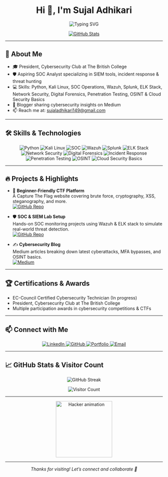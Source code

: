 <!--
  GitHub Profile README for Sujal Adhikari with animation & clean style
-->

<h1 align="center">
  Hi 👋, I'm <b>Sujal Adhikari</b>
</h1>

<p align="center">
  <!-- Animated typing effect for bio (using GitHub Actions snippet) -->
  <img src="https://readme-typing-svg.demolab.com?font=Fira+Code&size=24&duration=4000&pause=1000&color=FFFFFF&width=600&lines=Cybersecurity+%26+Digital+Forensics+Enthusiast;SOC+Analyst+in+Training;Passionate+about+Ethical+Hacking+%26+Incident+Response" alt="Typing SVG" />
</p>

<p align="center">
  <a href="https://github.com/SujalAdhikari-Hacker" target="_blank">
    <img src="https://github-readme-stats.vercel.app/api?username=SujalAdhikari-Hacker&show_icons=true&theme=dark&count_private=true&hide_title=true&hide_border=true" alt="GitHub Stats" />
  </a>
</p>

---

## 🚀 About Me

- 🎓 President, Cybersecurity Club at The British College  
- 🛡️ Aspiring SOC Analyst specializing in SIEM tools, incident response & threat hunting  
- 💻 Skills: Python, Kali Linux, SOC Operations, Wazuh, Splunk, ELK Stack, Network Security, Digital Forensics, Penetration Testing, OSINT & Cloud Security Basics  
- 📝 Blogger sharing cybersecurity insights on Medium  
- 📫 Reach me at: [sujaladhikari149@gmail.com](mailto:sujaladhikari149@gmail.com)  

---

## 🛠️ Skills & Technologies

<p align="center">
  <img src="https://img.shields.io/badge/Python-3776AB?style=for-the-badge&logo=python&logoColor=white&animation=fade" alt="Python" />
  <img src="https://img.shields.io/badge/Kali_Linux-557C94?style=for-the-badge&logo=kali-linux&logoColor=white&animation=fade" alt="Kali Linux" />
  <img src="https://img.shields.io/badge/SOC-101010?style=for-the-badge&logo=securityscorecard&logoColor=white&animation=fade" alt="SOC" />
  <img src="https://img.shields.io/badge/SIEM-Wazuh-3C8DBC?style=for-the-badge&logo=wazuh&logoColor=white&animation=fade" alt="Wazuh" />
  <img src="https://img.shields.io/badge/Splunk-DC5034?style=for-the-badge&logo=splunk&logoColor=white&animation=fade" alt="Splunk" />
  <img src="https://img.shields.io/badge/ELK_Stack-005571?style=for-the-badge&logo=elastic&logoColor=white&animation=fade" alt="ELK Stack" />
  <img src="https://img.shields.io/badge/Network_Security-0078D7?style=for-the-badge&logo=cisco&logoColor=white&animation=fade" alt="Network Security" />
  <img src="https://img.shields.io/badge/Digital_Forensics-008080?style=for-the-badge&logo=forensics&logoColor=white&animation=fade" alt="Digital Forensics" />
  <img src="https://img.shields.io/badge/Incident_Response-FF4500?style=for-the-badge&logo=incidentresponse&logoColor=white&animation=fade" alt="Incident Response" />
  <img src="https://img.shields.io/badge/Penetration_Testing-191919?style=for-the-badge&logo=penetrationtesting&logoColor=white&animation=fade" alt="Penetration Testing" />
  <img src="https://img.shields.io/badge/OSINT-4B0082?style=for-the-badge&logo=osint&logoColor=white&animation=fade" alt="OSINT" />
  <img src="https://img.shields.io/badge/Cloud_Basics-007ACC?style=for-the-badge&logo=azure&logoColor=white&animation=fade" alt="Cloud Security Basics" />
</p>

---

## 🔥 Projects & Highlights

- 🔰 **Beginner-Friendly CTF Platform**  
  A Capture The Flag website covering brute force, cryptography, XSS, steganography, and more.  
  [![GitHub Repo](https://img.shields.io/badge/View-Repo-blue?style=flat-square&logo=github)](https://github.com/SujalAdhikari-Hacker)

- 🛡️ **SOC & SIEM Lab Setup**  
  Hands-on SOC monitoring projects using Wazuh & ELK stack to simulate real-world threat detection.  
  [![GitHub Repo](https://img.shields.io/badge/View-Repo-blue?style=flat-square&logo=github)](https://github.com/SujalAdhikari-Hacker)

- ✍️ **Cybersecurity Blog**  
  Medium articles breaking down latest cyberattacks, MFA bypasses, and OSINT basics.  
  [![Medium](https://img.shields.io/badge/Read-Blog-black?style=flat-square&logo=medium)]([https://medium.com/@sujaladhikari](https://medium.com/@sujal2.adhikari))

---

## 🏆 Certifications & Awards

- EC-Council Certified Cybersecurity Technician (In progress)  
- President, Cybersecurity Club at The British College  
- Multiple participation awards in cybersecurity competitions & CTFs  

---

## 📫 Connect with Me

<p align="center">
  <a href="https://linkedin.com/in/sujaladhikari" target="_blank" aria-label="LinkedIn">
    <img src="https://img.shields.io/badge/LinkedIn-0A66C2?style=for-the-badge&logo=linkedin&logoColor=white&animation=fade" alt="LinkedIn"/>
  </a>
  <a href="https://github.com/SujalAdhikari-Hacker" target="_blank" aria-label="GitHub">
    <img src="https://img.shields.io/badge/GitHub-181717?style=for-the-badge&logo=github&logoColor=white&animation=fade" alt="GitHub"/>
  </a>
  <a href="https://sujaladhikari149.com.np" target="_blank" aria-label="Portfolio">
    <img src="https://img.shields.io/badge/Portfolio-000000?style=for-the-badge&logo=about.me&logoColor=white&animation=fade" alt="Portfolio"/>
  </a>
  <a href="mailto:sujal.adhikari@example.com" aria-label="Email">
    <img src="https://img.shields.io/badge/Email-D14836?style=for-the-badge&logo=gmail&logoColor=white&animation=fade" alt="Email"/>
  </a>
</p>

---

## 📈 GitHub Stats & Visitor Count

<p align="center">
  <img src="https://github-readme-streak-stats.herokuapp.com/?user=SujalAdhikari-Hacker&theme=dark" alt="GitHub Streak" />
</p>

<p align="center">
  <img src="https://visitor-badge.laobi.icu/badge?page_id=SujalAdhikari-Hacker.SujalAdhikari-Hacker" alt="Visitor Count" />
</p>

---

<p align="center">
  <img src="https://media.giphy.com/media/3o7aCTfyhYawdOXcFW/giphy.gif" width="180" alt="Hacker animation"/>
</p>

---

<p align="center"><i>Thanks for visiting! Let’s connect and collaborate 🚀</i></p>
